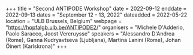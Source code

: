 +++
title = "Second ANTIPODE Workshop"
date = 2022-09-12
enddate = 2022-09-13
dates = "September 12 - 13, 2022"
dateadded = 2022-05-22
location = "ULB Brussels, Belgium"
webpage = "https://hopfalgb.ulb.be/ANTIPODE2/"
organisers = "Michele D'Adderio, Paolo Saracco, Joost Vercruysse"
speakers = "Alessandro D'Andrea (Rome), Ganna Kudryavtseva (Ljubljana), Martina Lanini (Rome), Johan Öinert (Karlskrona)"
+++
